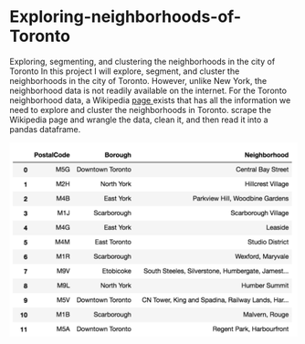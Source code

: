 # Exploring-neighborhoods-of-Toronto
Exploring, segmenting, and clustering the neighborhoods in the city of Toronto
In this project I will explore, segment, and cluster the neighborhoods in the city of Toronto. 
However, unlike New York, the neighborhood data is not readily available on the internet. For the Toronto neighborhood data, 
a Wikipedia <a href="https://en.wikipedia.org/wiki/List_of_postal_codes_of_Canada:_M">page </a> exists that has all the information we need to explore and cluster the neighborhoods in Toronto.
 scrape the Wikipedia page and wrangle the data, clean it, and then read it into a pandas dataframe.
 
 <img src="df.png" alt="data frame">
